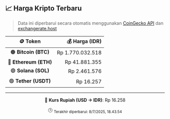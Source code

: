 

<!-- HARGA_KRIPTO -->
## 📈 Harga Kripto Terbaru

> Data ini diperbarui secara otomatis menggunakan [CoinGecko API](https://www.coingecko.com/) dan [exchangerate.host](https://exchangerate.host/)

<div align="center">

| 🪙 Token | 💰 Harga (IDR) |
|:------:|---------------:|
| 🟠 **Bitcoin (BTC)**   | Rp 1.770.032.518 |
| 🔵 **Ethereum (ETH)**  | Rp 41.881.355 |
| 🟣 **Solana (SOL)**    | Rp 2.461.576 |
| 🟢 **Tether (USDT)**   | Rp 16.257 |

---

💱 **Kurs Rupiah (USD → IDR)**: Rp 16.258

🕒 <sub>Terakhir diperbarui: 8/7/2025, 18.43.54</sub>

</div>
<!-- /HARGA_KRIPTO -->